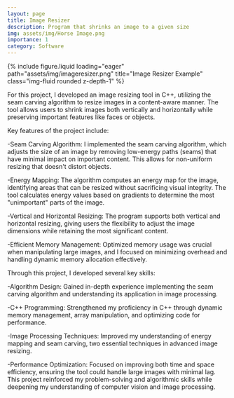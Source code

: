 ```yaml
---
layout: page
title: Image Resizer
description: Program that shrinks an image to a given size
img: assets/img/Horse Image.png
importance: 1
category: Software
---
```



<div class="row">
    <div class="col-sm mt-12 mt-md-0">
        {% include figure.liquid loading="eager" path="assets/img/imageresizer.png" title="Image Resizer Example" class="img-fluid rounded z-depth-1" %}
    </div>
</div>

For this project, I developed an image resizing tool in C++, utilizing the seam carving algorithm to resize images in a content-aware manner. The tool allows users to shrink images both vertically and horizontally while preserving important features like faces or objects.

Key features of the project include:

-Seam Carving Algorithm: I implemented the seam carving algorithm, which adjusts the size of an image by removing low-energy paths (seams) that have minimal impact on important content. This allows for non-uniform resizing that doesn't distort objects.

-Energy Mapping: The algorithm computes an energy map for the image, identifying areas that can be resized without sacrificing visual integrity. The tool calculates energy values based on gradients to determine the most "unimportant" parts of the image.

-Vertical and Horizontal Resizing: The program supports both vertical and horizontal resizing, giving users the flexibility to adjust the image dimensions while retaining the most significant content.

-Efficient Memory Management: Optimized memory usage was crucial when manipulating large images, and I focused on minimizing overhead and handling dynamic memory allocation effectively.

Through this project, I developed several key skills:

-Algorithm Design: Gained in-depth experience implementing the seam carving algorithm and understanding its application in image processing.

-C++ Programming: Strengthened my proficiency in C++ through dynamic memory management, array manipulation, and optimizing code for performance.

-Image Processing Techniques: Improved my understanding of energy mapping and seam carving, two essential techniques in advanced image resizing.

-Performance Optimization: Focused on improving both time and space efficiency, ensuring the tool could handle large images with minimal lag.
This project reinforced my problem-solving and algorithmic skills while deepening my understanding of computer vision and image processing.



